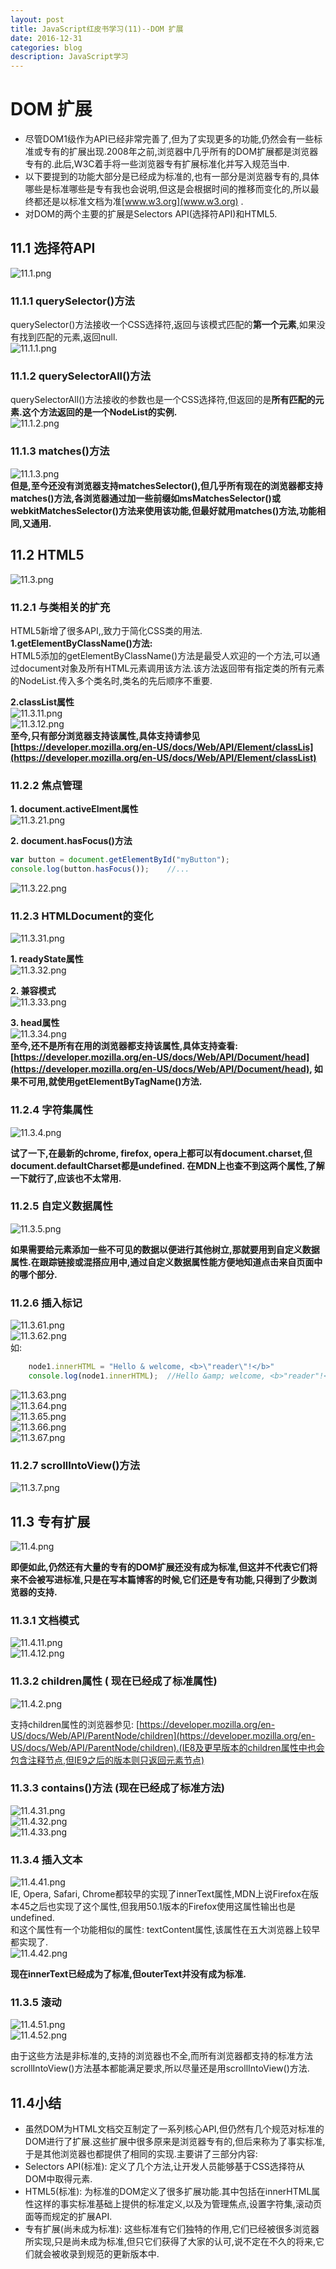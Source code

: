 ```yaml
---
layout: post
title: JavaScript红皮书学习(11)--DOM 扩展
date: 2016-12-31
categories: blog
description: JavaScript学习
---
```


# DOM 扩展       
 - 尽管DOM1级作为API已经非常完善了,但为了实现更多的功能,仍然会有一些标准或专有的扩展出现.2008年之前,浏览器中几乎所有的DOM扩展都是浏览器专有的.此后,W3C着手将一些浏览器专有扩展标准化并写入规范当中.       
 - 以下要提到的功能大部分是已经成为标准的,也有一部分是浏览器专有的,具体哪些是标准哪些是专有我也会说明,但这是会根据时间的推移而变化的,所以最终都还是以标准文档为准[www.w3.org](www.w3.org) .       
 - 对DOM的两个主要的扩展是Selectors API(选择符API)和HTML5.       

## 11.1 选择符API       
![11.1.png](http://upload-images.jianshu.io/upload_images/3001083-21b21d7ca88a2afb.png?imageMogr2/auto-orient/strip%7CimageView2/2/w/1240)       

### 11.1.1 querySelector()方法       
querySelector()方法接收一个CSS选择符,返回与该模式匹配的**第一个元素**,如果没有找到匹配的元素,返回null.       
![11.1.1.png](http://upload-images.jianshu.io/upload_images/3001083-c5b2c4f85f31257f.png?imageMogr2/auto-orient/strip%7CimageView2/2/w/1240)       

### 11.1.2 querySelectorAll()方法       
querySelectorAll()方法接收的参数也是一个CSS选择符,但返回的是**所有匹配的元素.**这个方法返回的是一个**NodeList的实例.**       
![11.1.2.png](http://upload-images.jianshu.io/upload_images/3001083-f4b7f8406a426764.png?imageMogr2/auto-orient/strip%7CimageView2/2/w/1240)       

### 11.1.3 matches()方法       
![11.1.3.png](http://upload-images.jianshu.io/upload_images/3001083-ed21aef71bbb1a9b.png?imageMogr2/auto-orient/strip%7CimageView2/2/w/1240)       
**但是,至今还没有浏览器支持matchesSelector(),但几乎所有现在的浏览器都支持matches()方法,各浏览器通过加一些前缀如msMatchesSelector()或webkitMatchesSelector()方法来使用该功能,但最好就用matches()方法,功能相同,又通用.**       

## 11.2 HTML5       
![11.3.png](http://upload-images.jianshu.io/upload_images/3001083-aed6e520768e97be.png?imageMogr2/auto-orient/strip%7CimageView2/2/w/1240)       

### 11.2.1 与类相关的扩充       
HTML5新增了很多API,,致力于简化CSS类的用法.       
**1.getElementByClassName()方法:**       
HTML5添加的getElementByClassName()方法是最受人欢迎的一个方法,可以通过document对象及所有HTML元素调用该方法.该方法返回带有指定类的所有元素的NodeList.传入多个类名时,类名的先后顺序不重要.       

**2.classList属性**       
![11.3.11.png](http://upload-images.jianshu.io/upload_images/3001083-a250a36a17388066.png?imageMogr2/auto-orient/strip%7CimageView2/2/w/1240)       
![11.3.12.png](http://upload-images.jianshu.io/upload_images/3001083-72603ebdea6f0f63.png?imageMogr2/auto-orient/strip%7CimageView2/2/w/1240)       
**至今,只有部分浏览器支持该属性,具体支持请参见[https://developer.mozilla.org/en-US/docs/Web/API/Element/classLis](https://developer.mozilla.org/en-US/docs/Web/API/Element/classList)**       

### 11.2.2 焦点管理       
**1. document.activeElment属性**       
![11.3.21.png](http://upload-images.jianshu.io/upload_images/3001083-37eb8d5b653d9d62.png?imageMogr2/auto-orient/strip%7CimageView2/2/w/1240)       

**2. document.hasFocus()方法**       

``` javascript
var button = document.getElementById("myButton");
console.log(button.hasFocus());    //...
```
![11.3.22.png](http://upload-images.jianshu.io/upload_images/3001083-c5f82b7d27db296a.png?imageMogr2/auto-orient/strip%7CimageView2/2/w/1240)       

### 11.2.3 HTMLDocument的变化       
![11.3.31.png](http://upload-images.jianshu.io/upload_images/3001083-436cba540c10efc1.png?imageMogr2/auto-orient/strip%7CimageView2/2/w/1240)       

**1. readyState属性**       
![11.3.32.png](http://upload-images.jianshu.io/upload_images/3001083-59f34f6e0193da7f.png?imageMogr2/auto-orient/strip%7CimageView2/2/w/1240)       

**2. 兼容模式**       
![11.3.33.png](http://upload-images.jianshu.io/upload_images/3001083-7da78daa4e8fdc83.png?imageMogr2/auto-orient/strip%7CimageView2/2/w/1240)       

**3. head属性**       
![11.3.34.png](http://upload-images.jianshu.io/upload_images/3001083-5855eed288a0d677.png?imageMogr2/auto-orient/strip%7CimageView2/2/w/1240)       
**至今,还不是所有在用的浏览器都支持该属性,具体支持查看: [https://developer.mozilla.org/en-US/docs/Web/API/Document/head](https://developer.mozilla.org/en-US/docs/Web/API/Document/head), 如果不可用,就使用getElementByTagName()方法.**       

### 11.2.4 字符集属性       
![11.3.4.png](http://upload-images.jianshu.io/upload_images/3001083-59a4786ec3060139.png?imageMogr2/auto-orient/strip%7CimageView2/2/w/1240)       

**试了一下,在最新的chrome, firefox, opera上都可以有document.charset,但document.defaultCharset都是undefined. 在MDN上也查不到这两个属性,了解一下就行了,应该也不太常用.**       

### 11.2.5 自定义数据属性       
![11.3.5.png](http://upload-images.jianshu.io/upload_images/3001083-d3f59030b962866d.png?imageMogr2/auto-orient/strip%7CimageView2/2/w/1240)       

**如果需要给元素添加一些不可见的数据以便进行其他树立,那就要用到自定义数据属性.在跟踪链接或混搭应用中,通过自定义数据属性能方便地知道点击来自页面中的哪个部分.**       

### 11.2.6 插入标记       
![11.3.61.png](http://upload-images.jianshu.io/upload_images/3001083-5bc38dc087942ba0.png?imageMogr2/auto-orient/strip%7CimageView2/2/w/1240)       
![11.3.62.png](http://upload-images.jianshu.io/upload_images/3001083-3c6ed867ed681045.png?imageMogr2/auto-orient/strip%7CimageView2/2/w/1240)       
如:       

``` javascript
	node1.innerHTML = "Hello & welcome, <b>\"reader\"!</b>"
	console.log(node1.innerHTML);  //Hello &amp; welcome, <b>"reader"!</b>
```
![11.3.63.png](http://upload-images.jianshu.io/upload_images/3001083-93b0f184078f60e0.png?imageMogr2/auto-orient/strip%7CimageView2/2/w/1240)       
![11.3.64.png](http://upload-images.jianshu.io/upload_images/3001083-510e5266187bb479.png?imageMogr2/auto-orient/strip%7CimageView2/2/w/1240)       
![11.3.65.png](http://upload-images.jianshu.io/upload_images/3001083-21bdc310358a205e.png?imageMogr2/auto-orient/strip%7CimageView2/2/w/1240)       
![11.3.66.png](http://upload-images.jianshu.io/upload_images/3001083-60ec42437ae424e4.png?imageMogr2/auto-orient/strip%7CimageView2/2/w/1240)       
![11.3.67.png](http://upload-images.jianshu.io/upload_images/3001083-716c1e7fbf762fe7.png?imageMogr2/auto-orient/strip%7CimageView2/2/w/1240)       

### 11.2.7 scrollIntoView()方法       
![11.3.7.png](http://upload-images.jianshu.io/upload_images/3001083-faa91264bfb2b430.png?imageMogr2/auto-orient/strip%7CimageView2/2/w/1240)       

## 11.3 专有扩展       
![11.4.png](http://upload-images.jianshu.io/upload_images/3001083-e62a07c5c98de945.png?imageMogr2/auto-orient/strip%7CimageView2/2/w/1240)       

**即便如此,仍然还有大量的专有的DOM扩展还没有成为标准,但这并不代表它们将来不会被写进标准,只是在写本篇博客的时候,它们还是专有功能,只得到了少数浏览器的支持.**       

### 11.3.1 文档模式       
![11.4.11.png](http://upload-images.jianshu.io/upload_images/3001083-e1edc09fc79768ac.png?imageMogr2/auto-orient/strip%7CimageView2/2/w/1240)       
![11.4.12.png](http://upload-images.jianshu.io/upload_images/3001083-d467c31eecc225bf.png?imageMogr2/auto-orient/strip%7CimageView2/2/w/1240)       

### 11.3.2 children属性 (	现在已经成了标准属性)       
![11.4.2.png](http://upload-images.jianshu.io/upload_images/3001083-538c4a00742e91c9.png?imageMogr2/auto-orient/strip%7CimageView2/2/w/1240)       

支持children属性的浏览器参见: [https://developer.mozilla.org/en-US/docs/Web/API/ParentNode/children](https://developer.mozilla.org/en-US/docs/Web/API/ParentNode/children).(IE8及更早版本的children属性中也会包含注释节点,但IE9之后的版本则只返回元素节点)       

### 11.3.3 contains()方法 (现在已经成了标准方法)       
![11.4.31.png](http://upload-images.jianshu.io/upload_images/3001083-e811a88e44112987.png?imageMogr2/auto-orient/strip%7CimageView2/2/w/1240)       
![11.4.32.png](http://upload-images.jianshu.io/upload_images/3001083-f3678df7b204ffad.png?imageMogr2/auto-orient/strip%7CimageView2/2/w/1240)       
![11.4.33.png](http://upload-images.jianshu.io/upload_images/3001083-f3b62e05afb56514.png?imageMogr2/auto-orient/strip%7CimageView2/2/w/1240)       

### 11.3.4 插入文本       
![11.4.41.png](http://upload-images.jianshu.io/upload_images/3001083-e978154b1ca2a96d.png?imageMogr2/auto-orient/strip%7CimageView2/2/w/1240)       
IE, Opera, Safari, Chrome都较早的实现了innerText属性,MDN上说Firefox在版本45之后也实现了这个属性,但我用50.1版本的Firefox使用这属性输出也是undefined.       
和这个属性有一个功能相似的属性: textContent属性,该属性在五大浏览器上较早都实现了.       
![11.4.42.png](http://upload-images.jianshu.io/upload_images/3001083-4813dc63c3c3e2c8.png?imageMogr2/auto-orient/strip%7CimageView2/2/w/1240)       

**现在innerText已经成为了标准,但outerText并没有成为标准.**       

### 11.3.5 滚动       
![11.4.51.png](http://upload-images.jianshu.io/upload_images/3001083-f76eaa56e749154e.png?imageMogr2/auto-orient/strip%7CimageView2/2/w/1240)       
![11.4.52.png](http://upload-images.jianshu.io/upload_images/3001083-34a427f887bfd7b6.png?imageMogr2/auto-orient/strip%7CimageView2/2/w/1240)       

由于这些方法是非标准的,支持的浏览器也不全,而所有浏览器都支持的标准方法scrollIntoView()方法基本都能满足要求,所以尽量还是用scrollIntoView()方法.       

## 11.4小结       
 - 虽然DOM为HTML文档交互制定了一系列核心API,但仍然有几个规范对标准的DOM进行了扩展.这些扩展中很多原来是浏览器专有的,但后来称为了事实标准,于是其他浏览器也都提供了相同的实现.主要讲了三部分内容:       
 - Selectors API(标准): 定义了几个方法,让开发人员能够基于CSS选择符从DOM中取得元素.       
 - HTML5(标准): 为标准的DOM定义了很多扩展功能.其中包括在innerHTML属性这样的事实标准基础上提供的标准定义,以及为管理焦点,设置字符集,滚动页面等而规定的扩展API.       
 - 专有扩展(尚未成为标准): 这些标准有它们独特的作用,它们已经被很多浏览器所实现,只是尚未成为标准,但只它们获得了大家的认可,说不定在不久的将来,它们就会被收录到规范的更新版本中.       
